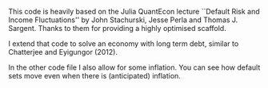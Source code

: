 This code is heavily based on the Julia QuantEcon lecture ``Default Risk and Income Fluctuations'' by John Stachurski, Jesse Perla and Thomas J. Sargent. Thanks to them for providing a highly optimised scaffold.

I extend that code to solve an economy with long term debt, similar to Chatterjee and Eyigungor (2012).

In the other code file I also allow for some inflation. You can see how default sets move even when there is (anticipated) inflation.
